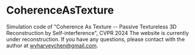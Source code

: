 # CoherenceAsTexture
Simulation code of "Coherence As Texture -- Passive Textureless 3D Reconstruction by Self-interference", CVPR 2024
The website is currently under reconstruction. If you have any questions, please contact with the author at wyharveychen@gmail.com.
